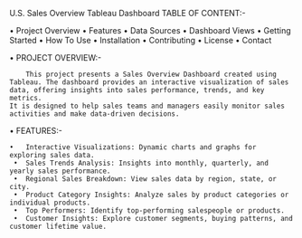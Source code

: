 
U.S. Sales Overview Tableau Dashboard
TABLE OF CONTENT:-

• Project Overview
• Features
• Data Sources
• Dashboard Views
• Getting Started
• How To Use
• Installation
• Contributing
• License
• Contact

• PROJECT OVERVIEW:-

        This project presents a Sales Overview Dashboard created using Tableau. The dashboard provides an interactive visualization of sales data, offering insights into sales performance, trends, and key metrics.
    It is designed to help sales teams and managers easily monitor sales activities and make data-driven decisions.

• FEATURES:-

    •	Interactive Visualizations: Dynamic charts and graphs for exploring sales data.
	 •	Sales Trends Analysis: Insights into monthly, quarterly, and yearly sales performance.
	 •	Regional Sales Breakdown: View sales data by region, state, or city.
	 •	Product Category Insights: Analyze sales by product categories or individual products.
	 •	Top Performers: Identify top-performing salespeople or products.
	 •	Customer Insights: Explore customer segments, buying patterns, and customer lifetime value.


        

    